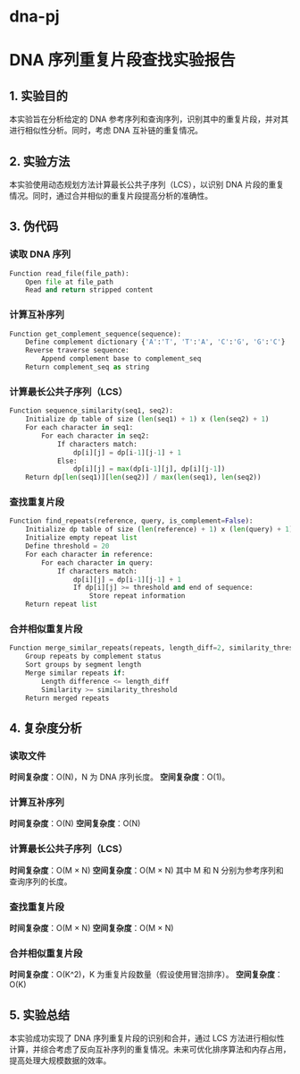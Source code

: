 # dna-pj
# DNA 序列重复片段查找实验报告

## 1. 实验目的

本实验旨在分析给定的 DNA 参考序列和查询序列，识别其中的重复片段，并对其进行相似性分析。同时，考虑 DNA 互补链的重复情况。

## 2. 实验方法

本实验使用动态规划方法计算最长公共子序列（LCS），以识别 DNA 片段的重复情况。同时，通过合并相似的重复片段提高分析的准确性。

## 3. 伪代码

### 读取 DNA 序列

```python
Function read_file(file_path):
    Open file at file_path
    Read and return stripped content
```

### 计算互补序列

```python
Function get_complement_sequence(sequence):
    Define complement dictionary {'A':'T', 'T':'A', 'C':'G', 'G':'C'}
    Reverse traverse sequence:
        Append complement base to complement_seq
    Return complement_seq as string
```

### 计算最长公共子序列（LCS）

```python
Function sequence_similarity(seq1, seq2):
    Initialize dp table of size (len(seq1) + 1) x (len(seq2) + 1)
    For each character in seq1:
        For each character in seq2:
            If characters match:
                dp[i][j] = dp[i-1][j-1] + 1
            Else:
                dp[i][j] = max(dp[i-1][j], dp[i][j-1])
    Return dp[len(seq1)][len(seq2)] / max(len(seq1), len(seq2))
```

### 查找重复片段

```python
Function find_repeats(reference, query, is_complement=False):
    Initialize dp table of size (len(reference) + 1) x (len(query) + 1)
    Initialize empty repeat list
    Define threshold = 20
    For each character in reference:
        For each character in query:
            If characters match:
                dp[i][j] = dp[i-1][j-1] + 1
                If dp[i][j] >= threshold and end of sequence:
                    Store repeat information
    Return repeat list
```

### 合并相似重复片段

```python
Function merge_similar_repeats(repeats, length_diff=2, similarity_threshold=0.95):
    Group repeats by complement status
    Sort groups by segment length
    Merge similar repeats if:
        Length difference <= length_diff
        Similarity >= similarity_threshold
    Return merged repeats
```

## 4. 复杂度分析

### 读取文件

**时间复杂度**：O(N)，N 为 DNA 序列长度。 **空间复杂度**：O(1)。

### 计算互补序列

**时间复杂度**：O(N) **空间复杂度**：O(N)

### 计算最长公共子序列（LCS）

**时间复杂度**：O(M × N) **空间复杂度**：O(M × N) 其中 M 和 N 分别为参考序列和查询序列的长度。

### 查找重复片段

**时间复杂度**：O(M × N) **空间复杂度**：O(M × N)

### 合并相似重复片段

**时间复杂度**：O(K^2)，K 为重复片段数量（假设使用冒泡排序）。 **空间复杂度**：O(K)

## 5. 实验总结

本实验成功实现了 DNA 序列重复片段的识别和合并，通过 LCS 方法进行相似性计算，并综合考虑了反向互补序列的重复情况。未来可优化排序算法和内存占用，提高处理大规模数据的效率。
